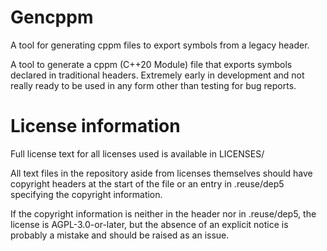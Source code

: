 <!--
SPDX-FileCopyrightText: © 2024 Ashley Hawkins <awhawkins@proton.me>
SPDX-FileContributor: Ashley Hawkins <awhawkins@proton.me>

SPDX-License-Identifier: CC-BY-SA-4.0
-->

# Gencppm

A tool for generating cppm files to export symbols from a legacy header.

A tool to generate a cppm (C++20 Module) file that exports symbols declared in traditional headers. Extremely early in development and not really ready to be used in any form other than testing for bug reports.

# License information

Full license text for all licenses used is available in LICENSES/

All text files in the repository aside from licenses themselves should have copyright headers at the start of the file or an entry in .reuse/dep5 specifying the copyright information.

If the copyright information is neither in the header nor in .reuse/dep5, the license is AGPL-3.0-or-later, but the absence of an explicit notice is probably a mistake and should be raised as an issue.
